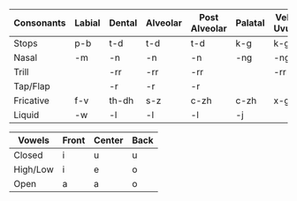 Consonants|Labial|Dental|Alveolar|Post Alveolar|Palatal|Velo-Uvular|Glottal
---------------|------|-------|---------|----------------|-------|------|-------
Stops|p-b|t-d|t-d|t-d|k-g|k-g|-*-
Nasal|-m|-n|-n|-n|-ng|-ng|
Trill||-rr|-rr|-rr||-rr|
Tap/Flap||-r|-r|-r|||
Fricative|f-v|th-dh|s-z|c-zh|c-zh|x-gh|h-h
Liquid|-w|-l|-l|-l|-j

Vowels|Front|Center|Back
--|--|--|--
Closed|i|u|u
High/Low|i|e|o
Open|a|a|o
